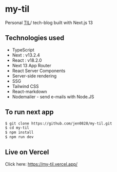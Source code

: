 
# my-til

Personal [TIL](https://github.com/jen0828/til)/ tech-blog built with Next.js 13

## Technologies used
* TypeScript
* Next : v13.2.4
* React : v18.2.0
* Next 13 App Router
* React Server Components
* Server-side rendering
* SSG
* Tailwind CSS
* React-markdown
* Nodemailer - send e-mails with Node.JS


## To run next app

```bash
$ git clone https://github.com/jen0828/my-til.git
$ cd my-til
$ npm install
$ npm run dev
```

## Live on Vercel
Click here: https://my-til.vercel.app/
